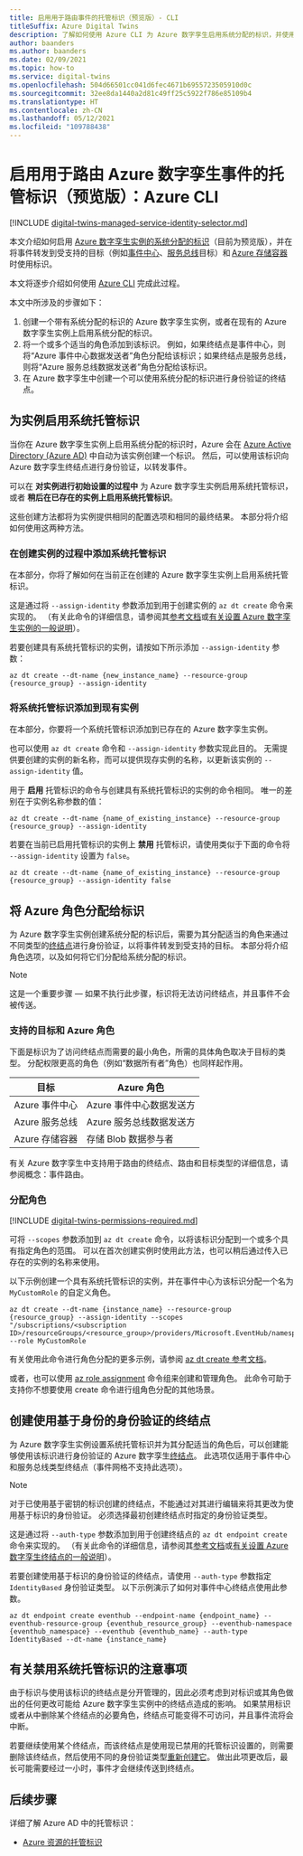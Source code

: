 ```yaml
---
title: 启用用于路由事件的托管标识（预览版）- CLI
titleSuffix: Azure Digital Twins
description: 了解如何使用 Azure CLI 为 Azure 数字孪生启用系统分配的标识，并使用该标识转发事件。
author: baanders
ms.author: baanders
ms.date: 02/09/2021
ms.topic: how-to
ms.service: digital-twins
ms.openlocfilehash: 504d66501cc041d6fec4671b6955723505910d0c
ms.sourcegitcommit: 32ee8da1440a2d81c49ff25c5922f786e85109b4
ms.translationtype: HT
ms.contentlocale: zh-CN
ms.lasthandoff: 05/12/2021
ms.locfileid: "109788438"
---
```

# <a name="enable-a-managed-identity-for-routing-azure-digital-twins-events-preview-azure-cli"></a>启用用于路由 Azure 数字孪生事件的托管标识（预览版）：Azure CLI

[!INCLUDE [digital-twins-managed-service-identity-selector.md](../../includes/digital-twins-managed-service-identity-selector.md)]

本文介绍如何启用 [Azure 数字孪生实例的系统分配的标识](concepts-security.md#managed-identity-for-accessing-other-resources-preview)（目前为预览版），并在将事件转发到受支持的目标（例如[事件中心](../event-hubs/event-hubs-about.md)、[服务总线](../service-bus-messaging/service-bus-messaging-overview.md)目标）和 [Azure 存储容器](../storage/blobs/storage-blobs-introduction.md)时使用标识。

本文将逐步介绍如何使用 [Azure CLI](/cli/azure/what-is-azure-cli) 完成此过程。

本文中所涉及的步骤如下： 

1. 创建一个带有系统分配的标识的 Azure 数字孪生实例，或者在现有的 Azure 数字孪生实例上启用系统分配的标识。 
1. 将一个或多个适当的角色添加到该标识。 例如，如果终结点是事件中心，则将“Azure 事件中心数据发送者”角色分配给该标识；如果终结点是服务总线，则将“Azure 服务总线数据发送者”角色分配给该标识。 
1. 在 Azure 数字孪生中创建一个可以使用系统分配的标识进行身份验证的终结点。

## <a name="enable-system-managed-identities-for-an-instance"></a>为实例启用系统托管标识 

当你在 Azure 数字孪生实例上启用系统分配的标识时，Azure 会在 [Azure Active Directory (Azure AD)](../active-directory/fundamentals/active-directory-whatis.md) 中自动为该实例创建一个标识。 然后，可以使用该标识向 Azure 数字孪生终结点进行身份验证，以转发事件。

可以在 **对实例进行初始设置的过程中** 为 Azure 数字孪生实例启用系统托管标识，或者 **稍后在已存在的实例上启用系统托管标识**。

这些创建方法都将为实例提供相同的配置选项和相同的最终结果。 本部分将介绍如何使用这两种方法。

### <a name="add-a-system-managed-identity-during-instance-creation"></a>在创建实例的过程中添加系统托管标识

在本部分，你将了解如何在当前正在创建的 Azure 数字孪生实例上启用系统托管标识。 

这是通过将 `--assign-identity` 参数添加到用于创建实例的 `az dt create` 命令来实现的。 （有关此命令的详细信息，请参阅其[参考文档](/cli/azure/dt#az_dt_create)或[有关设置 Azure 数字孪生实例的一般说明](how-to-set-up-instance-cli.md#create-the-azure-digital-twins-instance)）。

若要创建具有系统托管标识的实例，请按如下所示添加 `--assign-identity` 参数：

```azurecli-interactive
az dt create --dt-name {new_instance_name} --resource-group {resource_group} --assign-identity
```

### <a name="add-a-system-managed-identity-to-an-existing-instance"></a>将系统托管标识添加到现有实例

在本部分，你要将一个系统托管标识添加到已存在的 Azure 数字孪生实例。

也可以使用 `az dt create` 命令和 `--assign-identity` 参数实现此目的。 无需提供要创建的实例的新名称，而可以提供现存实例的名称，以更新该实例的 `--assign-identity` 值。

用于 **启用** 托管标识的命令与创建具有系统托管标识的实例的命令相同。 唯一的差别在于实例名称参数的值：

```azurecli-interactive
az dt create --dt-name {name_of_existing_instance} --resource-group {resource_group} --assign-identity
```

若要在当前已启用托管标识的实例上 **禁用** 托管标识，请使用类似于下面的命令将 `--assign-identity` 设置为 `false`。

```azurecli-interactive
az dt create --dt-name {name_of_existing_instance} --resource-group {resource_group} --assign-identity false
```

## <a name="assign-azure-roles-to-the-identity"></a>将 Azure 角色分配给标识 

为 Azure 数字孪生实例创建系统分配的标识后，需要为其分配适当的角色来通过不同类型的[终结点](concepts-route-events.md)进行身份验证，以将事件转发到受支持的目标。 本部分将介绍角色选项，以及如何将它们分配给系统分配的标识。

>[!NOTE]
> 这是一个重要步骤 — 如果不执行此步骤，标识将无法访问终结点，并且事件不会被传送。

### <a name="supported-destinations-and-azure-roles"></a>支持的目标和 Azure 角色 

下面是标识为了访问终结点而需要的最小角色，所需的具体角色取决于目标的类型。 分配权限更高的角色（例如“数据所有者”角色）也同样起作用。

| 目标 | Azure 角色 |
| --- | --- |
| Azure 事件中心 | Azure 事件中心数据发送方 |
| Azure 服务总线 | Azure 服务总线数据发送方 |
| Azure 存储容器 | 存储 Blob 数据参与者 |

有关 Azure 数字孪生中支持用于路由的终结点、路由和目标类型的详细信息，请参阅概念：事件路由。

### <a name="assign-the-role"></a>分配角色

[!INCLUDE [digital-twins-permissions-required.md](../../includes/digital-twins-permissions-required.md)]

可将 `--scopes` 参数添加到 `az dt create` 命令，以将该标识分配到一个或多个具有指定角色的范围。 可以在首次创建实例时使用此方法，也可以稍后通过传入已存在的实例的名称来使用。

以下示例创建一个具有系统托管标识的实例，并在事件中心为该标识分配一个名为 `MyCustomRole` 的自定义角色。

```azurecli-interactive
az dt create --dt-name {instance_name} --resource-group {resource_group} --assign-identity --scopes "/subscriptions/<subscription ID>/resourceGroups/<resource_group>/providers/Microsoft.EventHub/namespaces/<Event_Hubs_namespace>/eventhubs/<event_hub_name>" --role MyCustomRole
```

有关使用此命令进行角色分配的更多示例，请参阅 [az dt create 参考文档](/cli/azure/dt#az_dt_create)。

或者，也可以使用 [az role assignment](/cli/azure/role/assignment) 命令组来创建和管理角色。 此命令可助于支持你不想要使用 create 命令进行组角色分配的其他场景。

## <a name="create-an-endpoint-with-identity-based-authentication"></a>创建使用基于身份的身份验证的终结点

为 Azure 数字孪生实例设置系统托管标识并为其分配适当的角色后，可以创建能够使用该标识进行身份验证的 Azure 数字孪生[终结点](how-to-manage-routes-portal.md#create-an-endpoint-for-azure-digital-twins)。 此选项仅适用于事件中心和服务总线类型终结点（事件网格不支持此选项）。

>[!NOTE]
> 对于已使用基于密钥的标识创建的终结点，不能通过对其进行编辑来将其更改为使用基于标识的身份验证。 必须选择最初创建终结点时指定的身份验证类型。

这是通过将 `--auth-type` 参数添加到用于创建终结点的 `az dt endpoint create` 命令来实现的。 （有关此命令的详细信息，请参阅其[参考文档](/cli/azure/dt/endpoint/create)或[有关设置 Azure 数字孪生终结点的一般说明](how-to-manage-routes-apis-cli.md#create-the-endpoint)）。

若要创建使用基于标识的身份验证的终结点，请使用 `--auth-type` 参数指定 `IdentityBased` 身份验证类型。 以下示例演示了如何对事件中心终结点使用此参数。

```azurecli-interactive
az dt endpoint create eventhub --endpoint-name {endpoint_name} --eventhub-resource-group {eventhub_resource_group} --eventhub-namespace {eventhub_namespace} --eventhub {eventhub_name} --auth-type IdentityBased --dt-name {instance_name}
```

## <a name="considerations-for-disabling-system-managed-identities"></a>有关禁用系统托管标识的注意事项

由于标识与使用该标识的终结点是分开管理的，因此必须考虑到对标识或其角色做出的任何更改可能给 Azure 数字孪生实例中的终结点造成的影响。 如果禁用标识或者从中删除某个终结点的必要角色，终结点可能变得不可访问，并且事件流将会中断。

若要继续使用某个终结点，而该终结点是使用现已禁用的托管标识设置的，则需要删除该终结点，然后使用不同的身份验证类型[重新创建它](how-to-manage-routes-apis-cli.md#create-an-endpoint-for-azure-digital-twins)。 做出此项更改后，最长可能需要经过一小时，事件才会继续传送到终结点。

## <a name="next-steps"></a>后续步骤

详细了解 Azure AD 中的托管标识： 
* [Azure 资源的托管标识](../active-directory/managed-identities-azure-resources/overview.md)